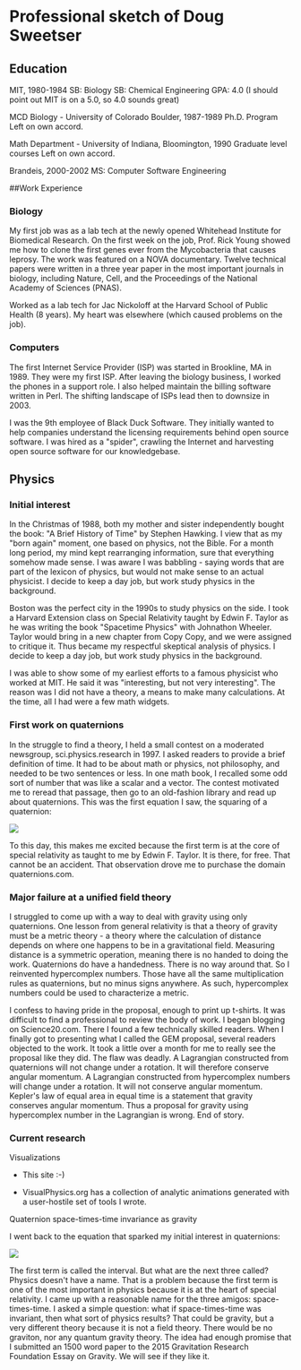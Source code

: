 # Professional sketch of Doug Sweetser

## Education
MIT, 1980-1984 SB: Biology SB: Chemical Engineering GPA: 4.0 (I should point out MIT is on a 5.0, so 4.0 sounds great)

MCD Biology - University of Colorado Boulder, 1987-1989 Ph.D. Program Left on own accord.

Math Department - University of Indiana, Bloomington, 1990 Graduate level courses Left on own accord.

Brandeis, 2000-2002 MS: Computer Software Engineering

##Work Experience

### Biology

My first job was as a lab tech at the newly opened Whitehead Institute for Biomedical Research. On the first week on the job, Prof. Rick Young showed me how to clone the first genes ever from the Mycobacteria that causes leprosy. The work was featured on a NOVA documentary. Twelve technical papers were written in a three year paper in the most important journals in biology, including Nature, Cell, and the Proceedings of the National Academy of Sciences (PNAS).

Worked as a lab tech for Jac Nickoloff at the Harvard School of Public Health (8 years). My heart was elsewhere (which caused problems on the job).

### Computers

The first Internet Service Provider (ISP) was started in Brookline, MA in 1989. They were my first ISP. After leaving the biology business, I worked the phones in a support role. I also helped maintain the billing software written in Perl. The shifting landscape of ISPs lead then to downsize in 2003.

I was the 9th employee of Black Duck Software. They initially wanted to help companies understand the licensing requirements behind open source software. I was hired as a "spider", crawling the Internet and harvesting open source software for our knowledgebase.

## Physics

### Initial interest

In the Christmas of 1988, both my mother and sister independently bought the book: "A Brief History of Time" by Stephen Hawking. I view that as my "born again" moment, one based on physics, not the Bible. For a month long period, my mind kept rearranging information, sure that everything somehow made sense. I was aware I was babbling - saying words that are part of the lexicon of physics, but would not make sense to an actual physicist. I decide to keep a day job, but work study physics in the background.

Boston was the perfect city in the 1990s to study physics on the side. I took a Harvard Extension class on Special Relativity taught by Edwin F. Taylor as he was writing the book "Spacetime Physics" with Johnathon Wheeler. Taylor would bring in a new chapter from Copy Copy, and we were assigned to critique it. Thus became my respectful skeptical analysis of physics. I decide to keep a day job, but work study physics in the background.

I was able to show some of my earliest efforts to a famous physicist who worked at MIT. He said it was "interesting, but not very interesting". The reason was I did not have a theory, a means to make many calculations. At the time, all I had were a few math widgets.

### First work on quaternions

In the struggle to find a theory, I held a small contest on a moderated newsgroup, sci.physics.research in 1997. I asked readers to provide a brief definition of time. It had to be about math or physics, not philosophy, and needed to be two sentences or less. In one math book, I recalled some odd sort of number that was like a scalar and a vector. The contest motivated me to reread that passage, then go to an old-fashion library and read up about quaternions. This was the first equation I saw, the squaring of a quaternion:

![](http://mathurl.com/q2c4k68.png)

To this day, this makes me excited because the first term is at the core of special relativity as taught to me by Edwin F. Taylor. It is there, for free. That cannot be an accident. That observation drove me to purchase the domain quaternions.com.

### Major failure at a unified field theory

I struggled to come up with a way to deal with gravity using only quaternions. One lesson from general relativity is that a theory of gravity must be a metric theory - a theory where the calculation of distance depends on where one happens to be in a gravitational field. Measuring distance is a symmetric operation, meaning there is no handed to doing the work. Quaternions do have a handedness. There is no way around that. So I reinvented hypercomplex numbers. Those have all the same multiplication rules as quaternions, but no minus signs anywhere. As such, hypercomplex numbers could be used to characterize a metric.

I confess to having pride in the proposal, enough to print up t-shirts. It was difficult to find a professional to review the body of work. I began blogging on Science20.com. There I found a few technically skilled readers. When I finally got to presenting what I called the GEM proposal, several readers objected to the work. It took a little over a month for me to really see the proposal like they did. The flaw was deadly. A Lagrangian constructed from quaternions will not change under a rotation. It will therefore conserve angular momentum. A Lagrangian constructed from hypercomplex numbers will change under a rotation. It will not conserve angular momentum. Kepler's law of equal area in equal time is a statement that gravity conserves angular momentum. Thus a proposal for gravity using hypercomplex number in the Lagrangian is wrong. End of story.

### Current research

Visualizations

* This site :-)

* VisualPhysics.org has a collection of analytic animations generated with a user-hostile set of tools I wrote.

Quaternion space-times-time invariance as gravity

I went back to the equation that sparked my initial interest in quaternions:

![](http://mathurl.com/q2c4k68.png)

The first term is called the interval. But what are the next three called? Physics doesn't have a name. That is a problem because the first term is one of the most important in physics because it is at the heart of special relativity. I came up with a reasonable name for the three amigos: space-times-time. I asked a simple question: what if space-times-time was invariant, then what sort of physics results? That could be gravity, but a very different theory because it is not a field theory. There would be no graviton, nor any quantum gravity theory. The idea had enough promise that I submitted an 1500 word paper to the 2015 Gravitation Research Foundation Essay on Gravity. We will see if they like it.

